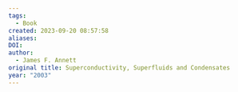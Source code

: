 ```yaml
---
tags:
  - Book
created: 2023-09-20 08:57:58
aliases: 
DOI: 
author:
  - James F. Annett
original title: Superconductivity, Superfluids and Condensates
year: "2003"
---
```

